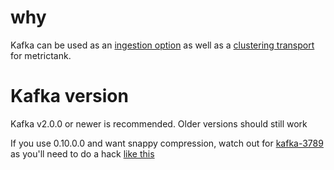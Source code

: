 # why

Kafka can be used as an [ingestion option](https://github.com/grafana/metrictank/blob/master/docs/inputs.md) as well as a [clustering transport](https://github.com/grafana/metrictank/blob/master/docs/clustering.md) for metrictank.

# Kafka version

Kafka v2.0.0 or newer is recommended.
Older versions should still work

If you use 0.10.0.0 and want snappy compression, watch out for [kafka-3789](https://issues.apache.org/jira/browse/KAFKA-3789) as you'll need to do a hack [like this](https://github.com/raintank/raintank-docker/commit/e98883b08f343d896a3333801f16c7a603e89422)
